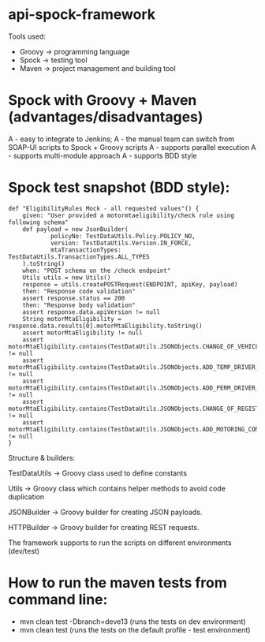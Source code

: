 # api-spock-framework

Tools used:
- Groovy -> programming language
- Spock -> testing tool
- Maven -> project management and building tool

# Spock with Groovy + Maven (advantages/disadvantages)
A - easy to integrate to Jenkins;
A - the manual team can switch from SOAP-UI scripts to Spock + Groovy scripts 
A - supports parallel execution
A - supports multi-module approach
A - supports BDD style

# Spock test snapshot (BDD style):
```
def "EligibilityRules Mock - all requested values"() {
    given: "User provided a motormtaeligibility/check rule using following schema"
    def payload = new JsonBuilder(
            policyNo: TestDataUtils.Policy.POLICY_NO,
            version: TestDataUtils.Version.IN_FORCE,
            mtaTransactionTypes: TestDataUtils.TransactionTypes.ALL_TYPES
    ).toString()
    when: "POST schema on the /check endpoint"
    Utils utils = new Utils()
    response = utils.createPOSTRequest(ENDPOINT, apiKey, payload)
    then: "Response code validation"
    assert response.status == 200
    then: "Response body validation"
    assert response.data.apiVersion != null
    String motorMtaEligibility = response.data.results[0].motorMtaEligibility.toString()
    assert motorMtaEligibility != null
    assert motorMtaEligibility.contains(TestDataUtils.JSONObjects.CHANGE_OF_VEHICLE_ALLOWED) != null
    assert motorMtaEligibility.contains(TestDataUtils.JSONObjects.ADD_TEMP_DRIVER_ALLOWED) != null
    assert motorMtaEligibility.contains(TestDataUtils.JSONObjects.ADD_PERM_DRIVER_ALLOWED) != null
    assert motorMtaEligibility.contains(TestDataUtils.JSONObjects.CHANGE_OF_REGISTRATION_ALLOWED) != null
    assert motorMtaEligibility.contains(TestDataUtils.JSONObjects.ADD_MOTORING_CONVICTION_ALLOWED) != null
}
```
Structure & builders: 

TestDataUtils -> Groovy class used to define constants 

Utils -> Groovy class which contains helper methods to avoid code duplication

JSONBuilder -> Groovy builder for creating JSON payloads.

HTTPBuilder -> Groovy builder for creating REST requests.

The framework supports to run the scripts on different environments (dev/test)

# How to run the maven tests from command line: 
- mvn clean test -Dbranch=deve13 (runs the tests on dev environment)
- mvn clean test (runs the tests on the default profile - test environment)
